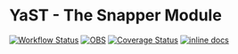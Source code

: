 # YaST - The Snapper Module #

[![Workflow Status](https://github.com/yast/yast-snapper/workflows/CI/badge.svg?branch=master)](
https://github.com/yast/yast-snapper/actions?query=branch%3Amaster)
[![OBS](https://github.com/yast/yast-snapper/actions/workflows/submit.yml/badge.svg)](https://github.com/yast/yast-snapper/actions/workflows/submit.yml)
[![Coverage Status](https://img.shields.io/coveralls/yast/yast-snapper.svg)](https://coveralls.io/r/yast/yast-snapper?branch=master)
[![inline docs](http://inch-ci.org/github/yast/yast-snapper.svg?branch=master)](http://inch-ci.org/github/yast/yast-snapper)
